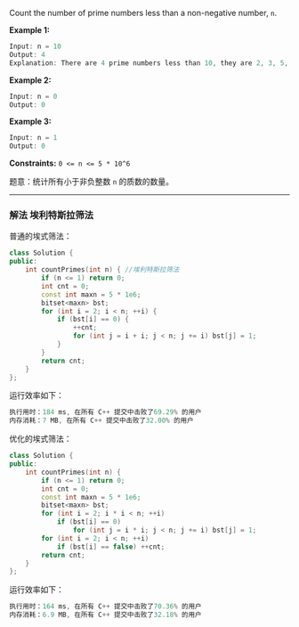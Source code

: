 
Count the number of prime numbers less than a non-negative number, `n`.

 

**Example 1:**

```swift
Input: n = 10
Output: 4
Explanation: There are 4 prime numbers less than 10, they are 2, 3, 5, 7.
```

**Example 2:**

```swift
Input: n = 0
Output: 0
```

**Example 3:**

```swift
Input: n = 1
Output: 0
```
**Constraints:** `0 <= n <= 5 * 10^6`

题意：统计所有小于非负整数 `n` 的质数的数量。

---
### 解法 埃利特斯拉筛法
普通的埃式筛法：
```cpp
class Solution {
public:
    int countPrimes(int n) { //埃利特斯拉筛法
        if (n <= 1) return 0;
        int cnt = 0;
        const int maxn = 5 * 1e6;
        bitset<maxn> bst;
        for (int i = 2; i < n; ++i) {
            if (bst[i] == 0) {
                ++cnt;
                for (int j = i + i; j < n; j += i) bst[j] = 1;
            }
        }
        return cnt;
    }
};
```
运行效率如下：
```cpp
执行用时：184 ms, 在所有 C++ 提交中击败了69.29% 的用户
内存消耗：7 MB, 在所有 C++ 提交中击败了32.00% 的用户
```
优化的埃式筛法：
```cpp
class Solution {
public:
    int countPrimes(int n) {
        if (n <= 1) return 0;
        int cnt = 0;
        const int maxn = 5 * 1e6;
        bitset<maxn> bst;
        for (int i = 2; i * i < n; ++i) 
            if (bst[i] == 0) 
                for (int j = i * i; j < n; j += i) bst[j] = 1;
        for (int i = 2; i < n; ++i) 
            if (bst[i] == false) ++cnt;
        return cnt;
    }
};
```
运行效率如下：
```cpp
执行用时：164 ms, 在所有 C++ 提交中击败了70.36% 的用户
内存消耗：6.9 MB, 在所有 C++ 提交中击败了32.18% 的用户
```
